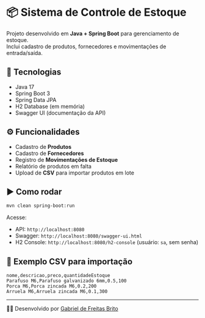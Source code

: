 # 📦 Sistema de Controle de Estoque

Projeto desenvolvido em **Java + Spring Boot** para gerenciamento de estoque.  
Inclui cadastro de produtos, fornecedores e movimentações de entrada/saída.  

## 🚀 Tecnologias
- Java 17
- Spring Boot 3
- Spring Data JPA
- H2 Database (em memória)
- Swagger UI (documentação da API)

## ⚙️ Funcionalidades
- Cadastro de **Produtos**
- Cadastro de **Fornecedores**
- Registro de **Movimentações de Estoque**
- Relatório de produtos em falta
- Upload de **CSV** para importar produtos em lote

## ▶️ Como rodar
```bash
mvn clean spring-boot:run
```

Acesse:
- API: `http://localhost:8080`
- Swagger: `http://localhost:8080/swagger-ui.html`
- H2 Console: `http://localhost:8080/h2-console` (usuário: `sa`, sem senha)

## 📄 Exemplo CSV para importação
```csv
nome,descricao,preco,quantidadeEstoque
Parafuso M6,Parafuso galvanizado 6mm,0.5,100
Porca M6,Porca zincada M6,0.2,200
Arruela M6,Arruela zincada M6,0.1,300
```

---

👨‍💻 Desenvolvido por [Gabriel de Freitas Brito](https://www.linkedin.com/in/gfreitasb)
